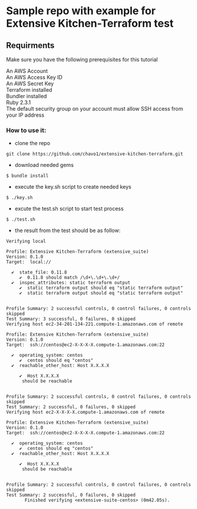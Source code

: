 # Sample repo with example for Extensive Kitchen-Terraform test

## Requirments

Make sure you have the following prerequisites for this tutorial  
  
An AWS Account  
An AWS Access Key ID  
An AWS Secret Key   
Terraform installed  
Bundler installed  
Ruby 2.3.1  
The default security group on your account must allow SSH access from your IP address

### How to use it:
-   clone the repo
```
git clone https://github.com/chavo1/extensive-kitchen-terraform.git
```
-   download needed gems  
```
$ bundle install
```
-   execute the key.sh script to create needed keys
```
$ ./key.sh
```
-   excute the test.sh script to start test process 
```
$ ./test.sh
```

-   the result from the test should be as follow:
```
Verifying local

Profile: Extensive Kitchen-Terraform (extensive_suite)
Version: 0.1.0
Target:  local://

  ✔  state_file: 0.11.8
     ✔  0.11.8 should match /\d+\.\d+\.\d+/
  ✔  inspec_attributes: static terraform output
     ✔  static terraform output should eq "static terraform output"
     ✔  static terraform output should eq "static terraform output"


Profile Summary: 2 successful controls, 0 control failures, 0 controls skipped
Test Summary: 3 successful, 0 failures, 0 skipped
Verifying host ec2-34-201-134-221.compute-1.amazonaws.com of remote

Profile: Extensive Kitchen-Terraform (extensive_suite)
Version: 0.1.0
Target:  ssh://centos@ec2-X-X-X-X.compute-1.amazonaws.com:22

  ✔  operating_system: centos
     ✔  centos should eq "centos"
  ✔  reachable_other_host: Host X.X.X.X

     ✔  Host X.X.X.X
      should be reachable


Profile Summary: 2 successful controls, 0 control failures, 0 controls skipped
Test Summary: 2 successful, 0 failures, 0 skipped
Verifying host ec2-X-X-X-X.compute-1.amazonaws.com of remote

Profile: Extensive Kitchen-Terraform (extensive_suite)
Version: 0.1.0
Target:  ssh://centos@ec2-X-X-X-X.compute-1.amazonaws.com:22

  ✔  operating_system: centos
     ✔  centos should eq "centos"
  ✔  reachable_other_host: Host X.X.X.X

     ✔  Host X.X.X.X
      should be reachable


Profile Summary: 2 successful controls, 0 control failures, 0 controls skipped
Test Summary: 2 successful, 0 failures, 0 skipped
       Finished verifying <extensive-suite-centos> (0m42.05s).
```
